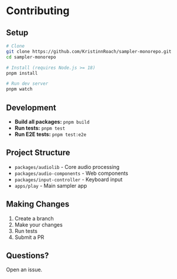 # Contributing

## Setup

```bash
# Clone
git clone https://github.com/KristinnRoach/sampler-monorepo.git
cd sampler-monorepo

# Install (requires Node.js >= 18)
pnpm install

# Run dev server
pnpm watch
```

## Development

- **Build all packages:** `pnpm build`
- **Run tests:** `pnpm test`
- **Run E2E tests:** `pnpm test:e2e`

## Project Structure

- `packages/audiolib` - Core audio processing
- `packages/audio-components` - Web components
- `packages/input-controller` - Keyboard input
- `apps/play` - Main sampler app

## Making Changes

1. Create a branch
2. Make your changes
3. Run tests
4. Submit a PR

## Questions?

Open an issue.
